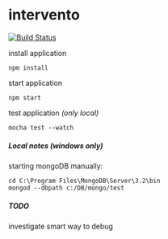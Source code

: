 # intervento  
[![Build Status](https://travis-ci.org/dsabia/intervento.svg?branch=master)](https://travis-ci.org/dsabia/intervento)

install application

 `npm install`

start application

 `npm start`
 
test application _(only local)_
 
 `mocha test --watch`


 ##### Local notes _(windows only)_
 starting mongoDB manually:
 ```
 cd C:\Program Files\MongoDB\Server\3.2\bin
 mongod --dbpath c:/DB/mongo/test
 ```

##### TODO
investigate smart way to debug

